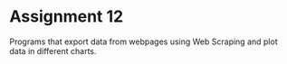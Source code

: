 # Assignment 12

Programs that export data from webpages using Web Scraping and plot data in different charts. 
